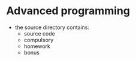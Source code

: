# Advanced programming

- the source directory contains:
	- source code
    - compulsory
    - homework
    - bonus
